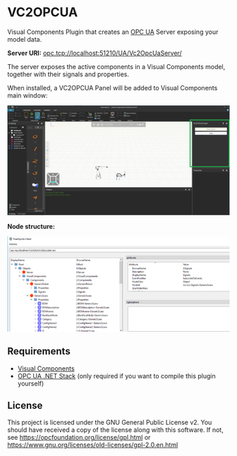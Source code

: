 # VC2OPCUA

Visual Components Plugin that creates an [OPC UA](https://opcfoundation.org/about/opc-technologies/opc-ua/) Server exposing your model data.

**Server URI:** <opc.tcp://localhost:51210/UA/Vc2OpcUaServer/>

The server exposes the active components in a Visual Components model, together with their signals and properties.

When installed, a VC2OPCUA Panel will be added to Visual Components main window:

![Visual Components Screenshot](/screenshots/visual-components.png?raw=true "Visual Components Screenshot")

**Node structure:**

![OPCUA Client Screenshot](/screenshots/opcua-client.png?raw=true "OPCUA Client Screenshot")


## Requirements
 - [Visual Components](https://visualcomponents.com/)
 - [OPC UA .NET Stack](https://github.com/OPCFoundation/UA-.NETStandard) (only required if you want to compile this plugin yourself)

## License

This project is licensed under the GNU General Public License v2. You should have received a copy of the license along with this software. If not, see <https://opcfoundation.org/license/gpl.html> or <https://www.gnu.org/licenses/old-licenses/gpl-2.0.en.html>